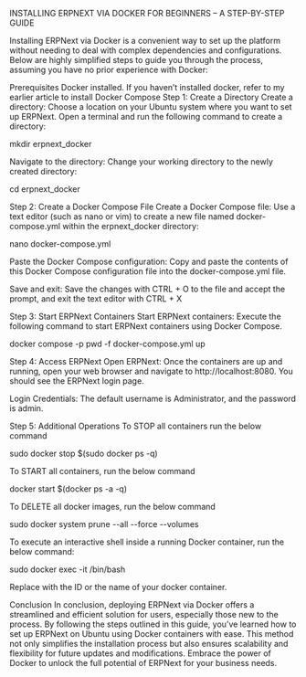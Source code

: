 INSTALLING ERPNEXT VIA DOCKER FOR BEGINNERS – A STEP-BY-STEP GUIDE

Installing ERPNext via Docker is a convenient way to set up the platform without needing to deal with complex dependencies and configurations. Below are highly simplified steps to guide you through the process, assuming you have no prior experience with Docker:

Prerequisites
Docker installed. If you haven’t installed docker, refer to my earlier article to install
Docker Compose
Step 1: Create a Directory
Create a directory: Choose a location on your Ubuntu system where you want to set up ERPNext. Open a terminal and run the following command to create a directory:

mkdir erpnext_docker

Navigate to the directory: Change your working directory to the newly created directory:

cd erpnext_docker

Step 2: Create a Docker Compose File
Create a Docker Compose file: Use a text editor (such as nano or vim) to create a new file named docker-compose.yml within the erpnext_docker directory:

nano docker-compose.yml

Paste the Docker Compose configuration: Copy and paste the contents of this Docker Compose configuration file into the docker-compose.yml file.

Save and exit: Save the changes with CTRL + O to the file and accept the prompt, and exit the text editor with CTRL + X

Step 3: Start ERPNext Containers
Start ERPNext containers: Execute the following command to start ERPNext containers using Docker Compose.

docker compose -p pwd -f docker-compose.yml up

Step 4: Access ERPNext
Open ERPNext: Once the containers are up and running, open your web browser and navigate to http://localhost:8080. You should see the ERPNext login page.

Login Credentials: The default username is Administrator, and the password is admin.

Step 5: Additional Operations
To STOP all containers run the below command

sudo docker stop $(sudo docker ps -q)

To START all containers, run the below command

docker start $(docker ps -a -q)

To DELETE all docker images, run the below command

sudo docker system prune --all --force --volumes

To execute an interactive shell inside a running Docker container, run the below command:

sudo docker exec -it <NAME> /bin/bash

Replace <NAME> with the ID or the name of your docker container.

Conclusion
In conclusion, deploying ERPNext via Docker offers a streamlined and efficient solution for users, especially those new to the process. By following the steps outlined in this guide, you’ve learned how to set up ERPNext on Ubuntu using Docker containers with ease. This method not only simplifies the installation process but also ensures scalability and flexibility for future updates and modifications. Embrace the power of Docker to unlock the full potential of ERPNext for your business needs.